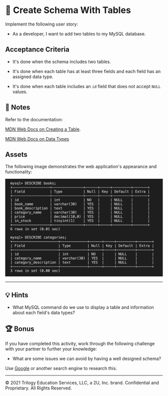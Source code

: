 # 📖 Create Schema With Tables

Implement the following user story:

* As a developer, I want to add two tables to my MySQL database. 

## Acceptance Criteria

* It's done when the schema includes two tables.

* It's done when each table has at least three fields and each field has an assigned data type.

* It's done when each table includes an `id` field that does not accept `NULL` values.

## 📝 Notes

Refer to the documentation: 

[MDN Web Docs on Creating a Table](https://dev.mysql.com/doc/refman/8.0/en/creating-tables.html).

[MDN Web Docs on Data Types](https://dev.mysql.com/doc/refman/8.0/en/data-types.html)

## Assets

The following image demonstrates the web application's appearance and functionality:

![Example of two tables with data types displayed](./assets/image_1.png)

---

## 💡 Hints

* What MySQL command do we use to display a table and information about each field's data types? 

## 🏆 Bonus

If you have completed this activity, work through the following challenge with your partner to further your knowledge:

* What are some issues we can avoid by having a well designed schema?

Use [Google](https://www.google.com) or another search engine to research this.

---
© 2021 Trilogy Education Services, LLC, a 2U, Inc. brand. Confidential and Proprietary. All Rights Reserved.
